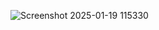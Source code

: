 ![Screenshot 2025-01-19 115330](https://github.com/user-attachments/assets/f6103a7e-1231-416d-81cc-ae7519482c21)
